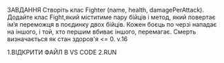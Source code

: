 
  ЗАВДАННЯ
Створіть клас Fighter (name, health, damagePerAttack).
 Додайте клас Fight,який міститиме пару бійців і метод, який повертає ім’я переможця в поєдинку двох бійців. 
Кожен боєць по черзі нападає на іншого, і той, хто першим вбиває іншого, перемагає.
 Смерть визначається як стан здоров'я <= 0.
v.16

1.ВІДКРИТИ ФАЙЛ В VS CODE
2.RUN